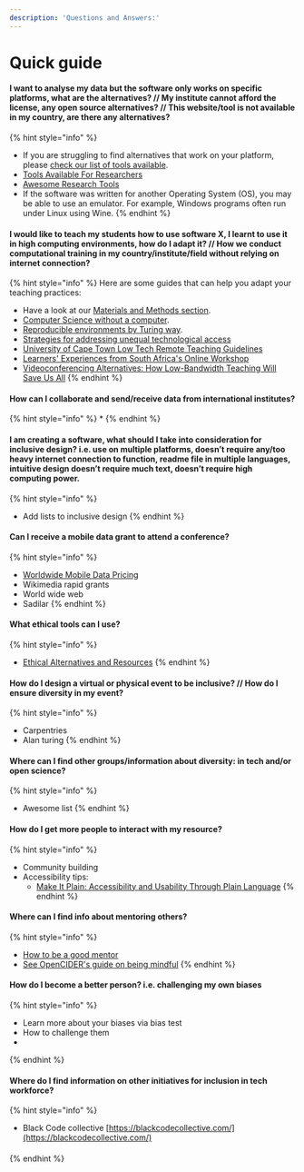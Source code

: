 ```yaml
---
description: 'Questions and Answers:'
---
```


# Quick guide

#### I want to analyse my data but the software only works on specific platforms, what are the alternatives? // My institute cannot afford the license, any open source alternatives? // This website/tool is not available in my country, are there any alternatives? 

{% hint style="info" %}
* If you are struggling to find alternatives that work on your platform, please [check our list of tools available](https://selgebali.gitbook.io/opencider/advice-and-tools/checklists-and-info/tools-and-computational-infrastructure).
* [Tools Available For Researchers](https://www.rd-alliance.org/group/preservation-tools-techniques-and-policies/wiki/tools-available-researchers-0)
* [Awesome Research Tools](https://github.com/emptymalei/awesome-research)
* If the software was written for another Operating System \(OS\), you may be able to use an emulator. For example, Windows programs often run under Linux using Wine.
{% endhint %}

#### I would like to teach my students how to use software X, I learnt to use it in high computing environments, how do I adapt it? // How we conduct computational training in my country/institute/field without relying on internet connection? 

{% hint style="info" %}
Here are some guides that can help you adapt your teaching practices:

* Have a look at our [Materials and Methods section](https://selgebali.gitbook.io/opencider/advice-and-tools/checklists-and-info/materials-and-methods).
* [Computer Science without a computer](https://csunplugged.org/en/).
* [Reproducible environments by Turing way](https://deploy-preview-1008--the-turing-way.netlify.app/reproducible_environments/reproducible_environments.html).
* [Strategies for addressing unequal technological access](http://bit.ly/techaccessguide)
* [University of Cape Town Low Tech Remote Teaching Guidelines](https://docs.google.com/document/d/1zPN7XUitOCw75FW6UeqrYAcWl41UqgKoZ_HRoYTKFZI/edit)
* [Learners' Experiences from South Africa's Online Workshop](https://carpentries.org/blog/2020/05/south-africa-online-workshop/)
* [Videoconferencing Alternatives: How Low-Bandwidth Teaching Will Save Us All](https://www.iddblog.org/videoconferencing-alternatives-how-low-bandwidth-teaching-will-save-us-all/) 
{% endhint %}

#### How can I collaborate and send/receive data from international institutes? 

{% hint style="info" %}
* 
{% endhint %}

#### I am creating a software, what should I take into consideration for inclusive design? i.e. use on multiple platforms, doesn’t require any/too heavy internet connection to function, readme file in multiple languages, intuitive design doesn’t require much text, doesn’t require high computing power.

{% hint style="info" %}
* Add lists to inclusive design
{% endhint %}

#### Can I receive a mobile data grant to attend a conference?

{% hint style="info" %}
* [Worldwide Mobile Data Pricing ](https://www.cable.co.uk/mobiles/worldwide-data-pricing/)
* Wikimedia rapid grants
* World wide web
* Sadilar 
{% endhint %}

#### What ethical tools can I use?

{% hint style="info" %}
* [Ethical Alternatives and Resources](https://ethical.net/resources/) 
{% endhint %}

#### How do I design a virtual or physical event to be inclusive? // How do I ensure diversity in my event?

{% hint style="info" %}
* Carpentries
* Alan turing
{% endhint %}

#### Where can I find other groups/information about diversity: in tech and/or open science?

{% hint style="info" %}
* Awesome list
{% endhint %}

#### How do I get more people to interact with my resource?

{% hint style="info" %}
* Community building 
* Accessibility tips:
  * [Make It Plain: Accessibility and Usability Through Plain Language](https://www.slideshare.net/AccessForAll/make-it-plain-accessbility-and-usability-through-plain-language)
{% endhint %}

#### Where can I find info about mentoring others?

{% hint style="info" %}
* [How to be a good mentor](https://google.github.io/gsocguides/mentor/what-makes-a-good-mentor)
* [See OpenCIDER's guide on being mindful](https://app.gitbook.com/@selgebali/s/opencider/what-we-do/checklists/behaviour-and-conduct)
{% endhint %}

#### How do I become a better person? i.e. challenging my own biases 

{% hint style="info" %}
* Learn more about your biases via bias test
* How to challenge them
* 
{% endhint %}

#### Where do I find information on other initiatives for inclusion in tech workforce?

{% hint style="info" %}
* Black Code collective [https://blackcodecollective.com/](https://blackcodecollective.com/) 

#### 
{% endhint %}



